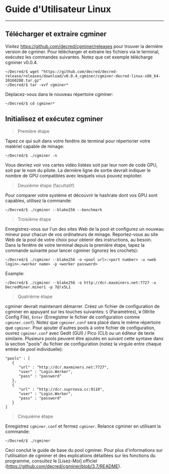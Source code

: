 # <i class="fa fa-linux"></i> Guide d'Utilisateur Linux

---

## <i class="fa fa-download"></i> Télécharger et extraire cgminer

Visitez https://github.com/decred/cgminer/releases pour trouver la dernière version de cgminer. Pour télécharger et extraire les fichiers via le terminal, exécutez les commandes suivantes. Notez que cet exemple télécharge cgminer v0.0.4.

```no-highlight
~/Decred/$ wget "https://github.com/decred/decred-release/releases/download/v0.0.4_cgminer/cgminer-decred-linux-x86_64-20160208.tar.gz"
~/Decred/$ tar -xvf cgminer*
```

Déplacez-vous dans le nouveau répertoire cgminer:

```
~/Decred/$ cd cgminer*
```

## <i class="fa fa-play-circle"></i> Initialisez et exécutez cgminer

> Première étape

Tapez ce qui suit dans votre fenêtre de terminal pour répertorier votre matériel capable de minage:

```no-highlight
~/Decred/$ ./cgminer -n
```

Vous devriez voir vos cartes vidéo listées soit par leur nom de code GPU, soit par le nom du pilote. La dernière ligne de sortie devrait indiquer le nombre de GPU compatibles avec lesquels vous pouvez exploiter.

> Deuxième étape (facultatif)

Pour comparer votre système et découvrir le hashrate dont vos GPU sont capables, utilisez la commande:

```no-highlight
~/Decred/$ ./cgminer --blake256 --benchmark
```

> Troisième étape

Enregistrez-vous sur l'un des sites Web de la pool et configurez un nouveau mineur pour chacun de vos ordinateurs de minage. Reportez-vous au site Web de la pool de votre choix pour obtenir des instructions, au besoin. Dans la fenêtre de votre terminal depuis la première étape, tapez la commande suivante pour lancer cgminer (ignorez les crochets):

```no-highlight
~/Decred/$ ./cgminer --blake256 -o <pool url>:<port number> -u <web login>.<worker name> -p <worker password>
```

Example:

```no-highlight
~/Decred/$ ./cgminer --blake256 -o http://dcr.maxminers.net:7727 -u DecredMiner.miner1 -p 7@!x5L1
```

> Quatrième étape

cgminer devrait maintenant démarrer. Créez un fichier de configuration de cgminer en appuyant sur les touches suivantes: `S` (Paramètres), `W` (Write Config File), `Enter` (Enregistrer le fichier de configuration comme` cgminer.conf`). Notez que `cgminer.conf` sera placé dans le même répertoire que `cgminer`. Pour ajouter d'autres pools à votre fichier de configuration, ouvrez `cgminer.conf` avec Gedit (GUI) / Pico (CLI) ou un éditeur de texte similaire. Plusieurs pools peuvent être ajoutés en suivant cette syntaxe dans la section "pools" du fichier de configuration (notez la virgule entre chaque entrée de pool individuelle):

```no-highlight
"pools" : [
   {
      "url" : "http://dcr.maxminers.net:7727",
      "user" : "Login.Worker",
      "pass" : "password"
   },
   {
      "url" : "http://dcr.suprnova.cc:9110",
      "user" : "Login.Worker",
      "pass" : "password"
   }
]
```

> Cinquième étape

Enregistrez `cgminer.conf` et fermez `cgminer`. Relance cgminer en utilisant la commande:

```no-highlight
~/Decred/$ ./cgminer
```

Ceci conclut le guide de base du pool cgminer. Pour plus d'informations sur l'utilisation de cgminer et des explications détaillées sur les fonctions du programme, consultez le [Lisez-Moi] officiel (https://github.com/decred/cgminer/blob/3.7/README).
